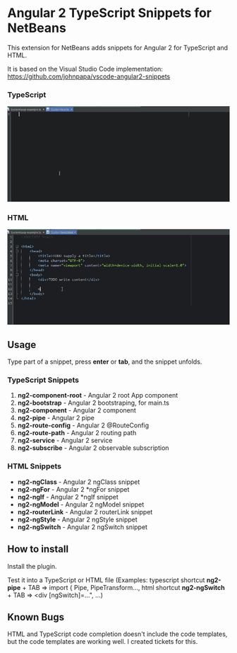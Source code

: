 <h1>Angular 2 TypeScript Snippets for NetBeans</h1>
This extension for NetBeans adds snippets for Angular 2 for TypeScript and HTML.

It is based on the Visual Studio Code implementation: <a href="https://github.com/johnpapa/vscode-angular2-snippets">https://github.com/johnpapa/vscode-angular2-snippets</a>

<h3>TypeScript</h3>
<img src="images/NbAngular2TSSnippets.gif" alt="Use Extension" />

<h3>HTML</h3>
<img src="images/NbAngular2HTMLSnippets.gif" alt="Use Extension" />

<h2>Usage</h2>
Type part of a snippet, press <strong>enter</strong> or <strong>tab</strong>, and the snippet unfolds.

<h3>TypeScript Snippets</h3>
<ol>
    <li><strong>ng2-component-root</strong> - Angular 2 root App component</li>
    <li><strong>ng2-bootstrap</strong> - Angular 2 bootstraping, for main.ts</li>
    <li><strong>ng2-component</strong> - Angular 2 component</li>
    <li><strong>ng2-pipe</strong> - Angular 2 pipe</li>
    <li><strong>ng2-route-config</strong> - Angular 2 @RouteConfig</li>
    <li><strong>ng2-route-path</strong> - Angular 2 routing path</li>
    <li><strong>ng2-service</strong> - Angular 2 service</li>
    <li><strong>ng2-subscribe</strong> - Angular 2 observable subscription</li>
</ol>

<h3>HTML Snippets</h3>
<ul>
    <li><strong>ng2-ngClass</strong> - Angular 2 ngClass snippet</li>
    <li><strong>ng2-ngFor</strong> - Angular 2 *ngFor snippet</li>
    <li><strong>ng2-ngIf</strong> - Angular 2 *ngIf snippet</li>
    <li><strong>ng2-ngModel</strong> - Angular 2 ngModel snippet</li>
    <li><strong>ng2-routerLink</strong> - Angular 2 routerLink snippet</li>
    <li><strong>ng2-ngStyle</strong> - Angular 2 ngStyle snippet</li>
    <li><strong>ng2-ngSwitch</strong> - Angular 2 ngSwitch snippet</li>
</ul>


<h2>How to install</h2>
<p>Install the plugin.</p>
<p>Test it into a TypeScript or HTML file (Examples: typescript shortcut <strong>ng2-pipe</strong> + TAB => import { Pipe, PipeTransform..., html shortcut <strong>ng2-ngSwitch</strong> + TAB => &lt;div [ngSwitch]=...", ...)</p>
  
<h2>Known Bugs</h2>
HTML and TypeScript code completion doesn't include the code templates, but the code templates are working well. I created tickets for this.